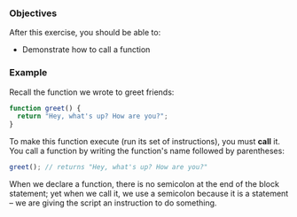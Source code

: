 <!--{ ids:[146], language:'JavaScript', type:'workshop', order: 2, name:'Function Calls', description:'Call a function' }-->

### Objectives

After this exercise, you should be able to:

- Demonstrate how to call a function

### Example

Recall the function we wrote to greet friends:

```js
function greet() {
  return "Hey, what's up? How are you?";
}
```

To make this function execute (run its set of instructions), you must __call__ it. You call a function by writing the function's name followed by parentheses:

```js
greet(); // returns "Hey, what's up? How are you?"
```

When we declare a function, there is no semicolon at the end of the block statement; yet when we call it, we use a semicolon because it is a statement – we are giving the script an instruction to do something.
